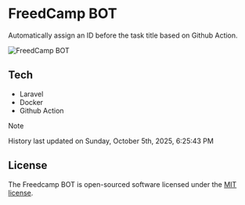 # FreedCamp BOT

Automatically assign an ID before the task title based on Github Action.

![FreedCamp BOT](https://repository-images.githubusercontent.com/737932867/7d34798b-2680-471c-b089-a78a718d3d6a)

## Tech

- Laravel
- Docker
- Github Action

> [!NOTE]  
> History last updated on Sunday, October 5th, 2025, 6:25:43 PM

## License

The Freedcamp BOT is open-sourced software licensed under the [MIT license](https://opensource.org/licenses/MIT).
